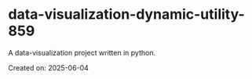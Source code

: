 # data-visualization-dynamic-utility-859

A data-visualization project written in python.

Created on: 2025-06-04
